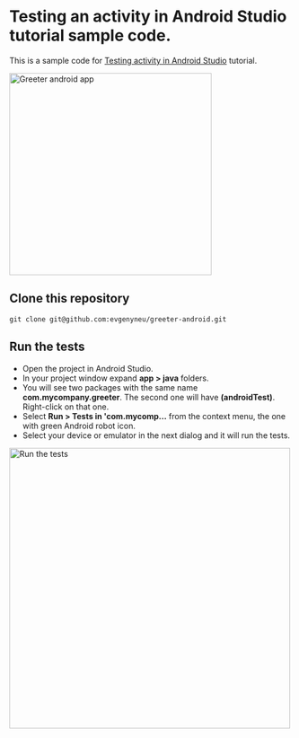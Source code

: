 # Testing an activity in Android Studio tutorial sample code.

This is a sample code for [Testing activity in Android Studio](http://evgenii.com/blog/testing-activity-in-android-studio-tutorial-part-1/) tutorial.

<img src='https://raw.githubusercontent.com/evgenyneu/greeter-android/master/graphics/0100_finished_app_screen_2.png' alt='Greeter android app' width='360'>

## Clone this repository

```
git clone git@github.com:evgenyneu/greeter-android.git
```

## Run the tests

* Open the project in Android Studio.
* In your project window expand **app > java** folders.
* You will see two packages with the same name **com.mycompany.greeter**. The second one will have **(androidTest)**. Right-click on that one.
* Select **Run > Tests in 'com.mycomp...** from the context menu, the one with green Android robot icon.
* Select your device or emulator in the next dialog and it will run the tests.

<img src='https://raw.githubusercontent.com/evgenyneu/greeter-android/master/graphics/0200_create_test_configuration_in_android_studio_2.png' alt='Run the tests' width='500'>

